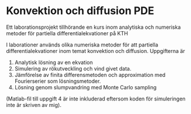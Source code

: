 # Konvektion och diffusion PDE
Ett laborationsprojekt tillhörande en kurs inom analytiska och numeriska metoder för partiella differentialekvationer på KTH

I laborationer används olika numeriska metoder för att partiella differentialekvationer inom temat konvektion och diffusion. Uppgifterna är
1. Analytisk lösning av en ekvation
2. Simulering av rökutveckling och vind givet data.
3. Jämförelse av finita differensmetoden och approximation med Fourierserier som lösningsmetoder.
4. Lösning genom slumpvandring med Monte Carlo sampling

(Matlab-fil till uppgift 4 är inte inkluderad eftersom koden för simuleringen inte är skriven av mig).
